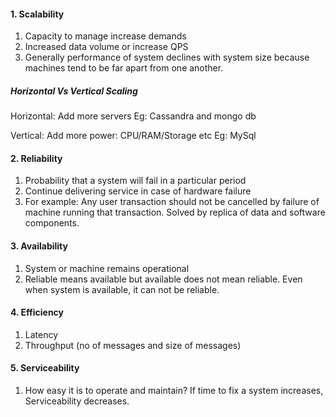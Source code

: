 #### 1. Scalability
1. Capacity to manage increase demands
2. Increased data volume or increase QPS
3. Generally performance of system declines with system size because machines tend to be far apart from one another.


##### Horizontal Vs Vertical Scaling
Horizontal: Add more servers
Eg: Cassandra and mongo db

Vertical: Add more power: CPU/RAM/Storage etc
Eg: MySql

#### 2. Reliability
1. Probability that a system will fail in a particular period
2. Continue delivering service in case of hardware failure
3. For example: Any user transaction should not be cancelled by failure of machine running that transaction.
Solved by replica of data and software components.


#### 3. Availability
1. System or machine remains operational
2. Reliable means available but available does not mean reliable. Even when system is available, it can not be reliable.

#### 4. Efficiency
1. Latency
2. Throughput (no of messages and size of messages)

#### 5. Serviceability
1. How easy it is to operate and maintain?
If time to fix a system increases, Serviceability decreases.